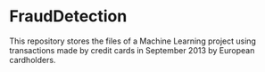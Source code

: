 # FraudDetection
This repository stores the files of a Machine Learning project using  transactions made by credit cards in September 2013 by European cardholders.
